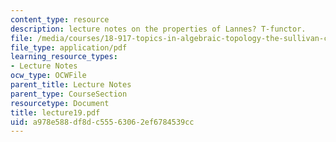 ```yaml
---
content_type: resource
description: lecture notes on the properties of Lannes? T-functor.
file: /media/courses/18-917-topics-in-algebraic-topology-the-sullivan-conjecture-fall-2007/a978e588df8dc55563062ef6784539cc_lecture19.pdf
file_type: application/pdf
learning_resource_types:
- Lecture Notes
ocw_type: OCWFile
parent_title: Lecture Notes
parent_type: CourseSection
resourcetype: Document
title: lecture19.pdf
uid: a978e588-df8d-c555-6306-2ef6784539cc
---
```

